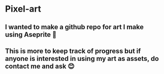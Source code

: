 # Pixel-art

## I wanted to make a github repo for art I make using Aseprite 🎨
## This is more to keep track of progress but if anyone is interested in using my art as assets, do contact me and ask 😊
